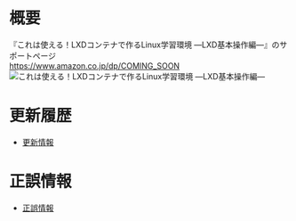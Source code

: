 # 概要

『これは使える！LXDコンテナで作るLinux学習環境 ―LXD基本操作編―』のサポートページ  
https://www.amazon.co.jp/dp/COMING_SOON 
![これは使える！LXDコンテナで作るLinux学習環境 ―LXD基本操作編―](https://images-na.ssl-images-amazon.com/images/P/COMING_SOON.09.MZZZZZZZ.jpg)

# 更新履歴

- [更新情報](/history.md)

# 正誤情報

- [正誤情報](/eratta.md)
